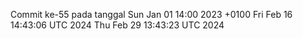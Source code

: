 Commit ke-55 pada tanggal Sun Jan 01 14:00 2023 +0100
Fri Feb 16 14:43:06 UTC 2024
Thu Feb 29 13:43:23 UTC 2024
